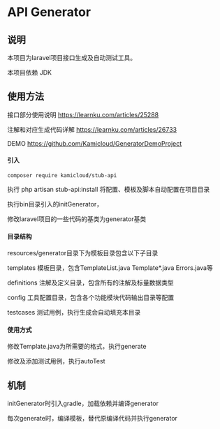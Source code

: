 # API Generator

## 说明
本项目为laravel项目接口生成及自动测试工具。

本项目依赖 JDK

## 使用方法

接口部分使用说明
https://learnku.com/articles/25288

注解和对应生成代码详解
https://learnku.com/articles/26733

DEMO
https://github.com/Kamicloud/GeneratorDemoProject

#### 引入

````
composer require kamicloud/stub-api
````


执行 php artisan stub-api:install 将配置、模板及脚本自动配置在项目目录

执行bin目录引入的initGenerator，

修改laravel项目的一些代码的基类为generator基类

#### 目录结构
resources/generator目录下为模板目录包含以下子目录

templates 模板目录，包含TemplateList.java Template*.java Errors.java等

definitions 注解及定义目录，包含所有的注解及标量数据类型

config 工具配置目录，包含各个功能模块代码输出目录等配置

testcases 测试用例，执行生成会自动填充本目录

#### 使用方式

修改Template.java为所需要的格式，执行generate

修改及添加测试用例，执行autoTest

## 机制

initGenerator时引入gradle，加载依赖并编译generator

每次generate时，编译模板，替代原编译代码并执行generator

